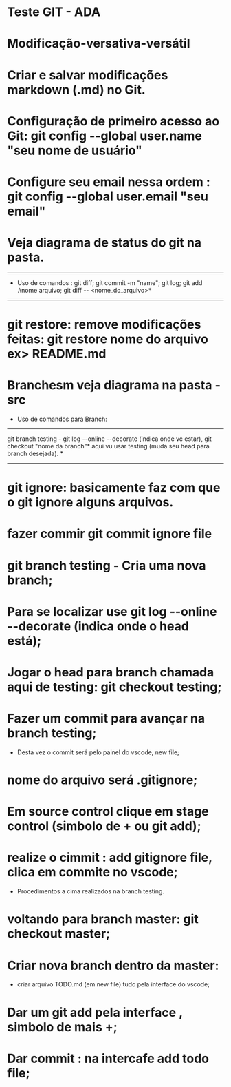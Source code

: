 # Teste GIT - ADA
# Modificação-versativa-versátil
# Criar e salvar modificações markdown (.md) no Git.
# Configuração de primeiro acesso ao Git: git config --global user.name "seu nome de usuário"
# Configure seu email nessa ordem : git config --global user.email "seu email"
# Veja diagrama de status do git na pasta.
*********************************************************************************
* Uso de comandos : git diff; git commit -m "name"; git log; git add .\nome arquivo; git diff -- <nome_do_arquivo>*
**********************************************************************************
# git restore: remove modificações feitas: git restore nome do arquivo ex> README.md
# Branchesm veja diagrama na pasta - src
* Uso de comandos para Branch:
*******************************************************************************************************
git branch testing  - git log --online --decorate (indica onde vc estar), git checkout "nome da branch"*
aqui vu usar testing (muda seu head para branch desejada).                                            *
*******************************************************************************************************
# git ignore: basicamente faz com que o git ignore alguns arquivos.
# fazer commir git commit ignore file
# git branch testing - Cria uma nova branch;
# Para se localizar use git log --online --decorate (indica onde o head está);
# Jogar o head para branch chamada aqui de testing: git checkout testing;
# Fazer um commit para avançar na branch testing;
* Desta vez o commit será pelo painel do vscode, new file; 
# nome do arquivo será .gitignore;
# Em source control clique em stage control (simbolo de + ou git add);
# realize o cimmit : add gitignore file, clica em commite no vscode;
* Procedimentos a cima realizados na branch testing.
# voltando para branch master: git checkout master;
# Criar nova branch dentro da master:
* criar arquivo TODO.md (em new file) tudo pela interface do vscode;
# Dar um git add pela interface , simbolo de mais +;
# Dar commit : na intercafe add todo file;
 

